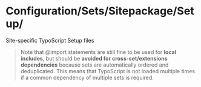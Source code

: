 # Configuration/Sets/Sitepackage/Setup/

Site-specific TypoScript Setup files

> Note that @import statements are still fine to be used for **local includes**, but should be **avoided for cross-set/extensions dependencies** because sets are automatically ordered and deduplicated. This means that TypoScript is not loaded multiple times if a common dependency of multiple sets is required.